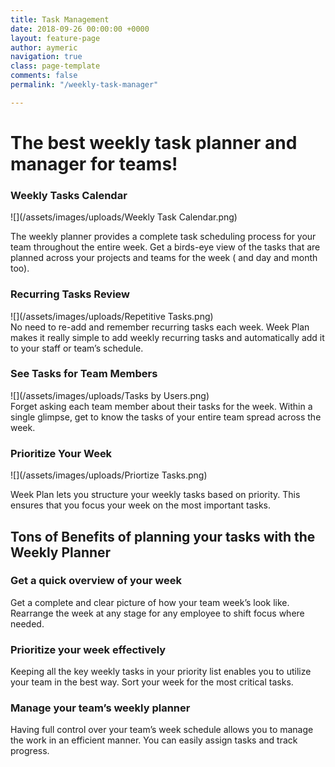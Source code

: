 ```yaml
---
title: Task Management
date: 2018-09-26 00:00:00 +0000
layout: feature-page
author: aymeric
navigation: true
class: page-template
comments: false
permalink: "/weekly-task-manager"

---
```

# The best weekly task planner and manager for teams!

 

### **Weekly Tasks Calendar**

  
![](/assets/images/uploads/Weekly Task Calendar.png)

The weekly planner provides a complete task scheduling process for your team throughout the entire week. Get a birds-eye view of the tasks that are planned across your projects and teams for the week ( and day and month too).

### **Recurring Tasks Review**

![](/assets/images/uploads/Repetitive Tasks.png)  
No need to re-add and remember recurring tasks each week. Week Plan makes it really simple to add weekly recurring tasks and automatically add it to your staff or team’s schedule.

### **See Tasks for Team Members**

![](/assets/images/uploads/Tasks by Users.png)  
Forget asking each team member about their tasks for the week. Within a single glimpse, get to know the tasks of your entire team spread across the week.

### **Prioritize Your Week**

![](/assets/images/uploads/Priortize Tasks.png)

Week Plan lets you structure your weekly tasks based on priority. This ensures that you focus your week on the most important tasks.

 

## **Tons of Benefits of planning your tasks with the Weekly Planner**

### **Get a quick overview of your week**

Get a complete and clear picture of how your team week’s look like. Rearrange the week at any stage for any employee to shift focus where needed.

### **Prioritize your week effectively**

Keeping all the key weekly tasks in your priority list enables you to utilize your team in the best way. Sort your week for the most critical tasks.  

### **Manage your team’s weekly planner**

Having full control over your team’s week schedule allows you to manage the work in an efficient manner. You can easily assign tasks and track progress.                             